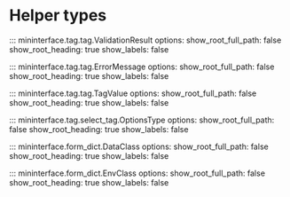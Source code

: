 # Helper types
::: mininterface.tag.tag.ValidationResult
    options:
      show_root_full_path: false
      show_root_heading: true
      show_labels: false

::: mininterface.tag.tag.ErrorMessage
    options:
      show_root_full_path: false
      show_root_heading: true
      show_labels: false

::: mininterface.tag.tag.TagValue
    options:
      show_root_full_path: false
      show_root_heading: true
      show_labels: false

::: mininterface.tag.select_tag.OptionsType
    options:
      show_root_full_path: false
      show_root_heading: true
      show_labels: false

::: mininterface.form_dict.DataClass
    options:
      show_root_full_path: false
      show_root_heading: true
      show_labels: false

::: mininterface.form_dict.EnvClass
    options:
      show_root_full_path: false
      show_root_heading: true
      show_labels: false